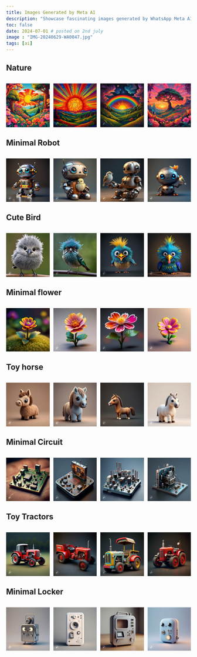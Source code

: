 ```yaml
---
title: Images Generated by Meta AI
description: "Showcase fascinating images generated by WhatsApp Meta AI."
toc: false
date: 2024-07-01 # posted on 2nd july
image : "IMG-20240629-WA0047.jpg"
tags: [ai]
---
```

 
## Nature 

<div class="container-igma">
<img src="IMG-20240629-WA0077.jpg" alt="sun nature paintings" >
<img src="IMG-20240701-WA0021.jpg" alt="red sun in hills" >
<img src="IMG-20240701-WA0024.jpg" alt="sun red rainbow" >
<img src="IMG-20240701-WA0165.jpg" alt="sun hills tree" >
</div>

## Minimal Robot

<div class="container-igma">
<img src="IMG-20240701-WA0188.jpg" alt="tiny robo minimal" >
<img src="IMG-20240701-WA0189.jpg" alt="tiny robot with bird in hand" >
<img src="IMG-20240701-WA0190.jpg" alt="minimal robo looking at bird" >
<img src="IMG-20240701-WA0192.jpg" alt="minimal robo with bird in hand" >
</div>


## Cute Bird


<div class="container-igma">
<img src="IMG-20240629-WA0041.jpg" alt="chirpy bird white" >
<img src="IMG-20240701-WA0039.jpg" alt="bird red eye" >
<img src="IMG-20240701-WA0040.jpg" alt="cute bird big eye" >
<img src="IMG-20240701-WA0044.jpg" alt="vivrant bird big eye" >
</div>


## Minimal flower


<div class="container-igma">
<img src="IMG-20240701-WA0566.jpg" alt="minimal flower colourful" >
<img src="IMG-20240701-WA0576.jpg" alt="flower pink" >
<img src="IMG-20240701-WA0569.jpg" alt="flower with leaf" >
<img src="IMG-20240701-WA0577.jpg" alt="minimal flower" >
</div>


## Toy horse

<div class="container-igma">
<img src="IMG-20240701-WA0750.jpg" alt="toy horse" >
<img src="IMG-20240701-WA0754.jpg" alt="cute toy horse" >
<img src="IMG-20240701-WA0759.jpg" alt="toy horse mini side view" >
<img src="IMG-20240701-WA0775.jpg" alt="pink tiny pony horse" >
</div>



## Minimal Circuit

<div class="container-igma">
<img src="IMG-20240701-WA0592.jpg" alt="circuit minimal" >
<img src="IMG-20240701-WA0594.jpg" alt="circuit small" >
<img src="IMG-20240701-WA0598.jpg" alt="ciucuit board" >
<img src="IMG-20240701-WA0599.jpg" alt="minimal board" >
</div>


## Toy Tractors

<div class="container-igma">
<img src="IMG-20240701-WA0671.jpg" alt="toy car minimal" >
<img src="IMG-20240701-WA0675.jpg" alt="toy tractor" >
<img src="IMG-20240701-WA0676.jpg" alt="tractor toy with decoration" >
<img src="IMG-20240701-WA0681.jpg" alt="toy car" >
</div>


## Minimal Locker

<div class="container-igma">
<img src="IMG-20240701-WA0660.jpg" alt="cute locker" >
<img src="IMG-20240701-WA0662.jpg" alt="minimal white locker" >
<img src="IMG-20240701-WA0663.jpg" alt="locar minimal" >
<img src="IMG-20240701-WA0668.jpg" alt="cute locker box" >
</div>


<style>
 
.container-igma {
    display: grid;
    gap: 10px; 
    margin: 30px 0;
}

/* For large screens */
@media (min-width: 768px) {
    .container-igma {
        grid-template-columns: repeat(4, 1fr);
    }
} 
/* For small screens */
@media (max-width: 767px) {
    .container-igma {
        grid-template-columns: repeat(2, 1fr);
    }
} 
</style>    
